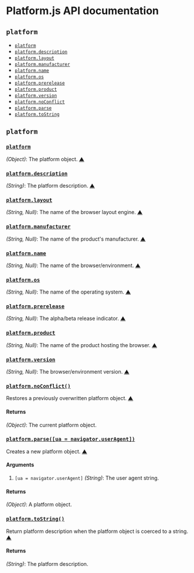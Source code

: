 # Platform.js API documentation

<!-- div -->


<!-- div -->

## `platform`
* [`platform`](#platform)
* [`platform.description`](#platform.description)
* [`platform.layout`](#platform.layout)
* [`platform.manufacturer`](#platform.manufacturer)
* [`platform.name`](#platform.name)
* [`platform.os`](#platform.os)
* [`platform.prerelease`](#platform.prerelease)
* [`platform.product`](#platform.product)
* [`platform.version`](#platform.version)
* [`platform.noConflict`](#platform.noConflict)
* [`platform.parse`](#platform.parse)
* [`platform.toString`](#platform.toString)

<!-- /div -->


<!-- /div -->


<!-- div -->


<!-- div -->

## `platform`

<!-- div -->

### <a id="platform" href="https://github.com/bestiejs/platform.js/blob/master/platform.js#L732" title="View in source">`platform`</a>
*(Object)*: The platform object.
[&#9650;][1]

<!-- /div -->


<!-- div -->

### <a id="platform.description" href="https://github.com/bestiejs/platform.js/blob/master/platform.js#L762" title="View in source">`platform.description`</a>
*(String)*: The platform description.
[&#9650;][1]

<!-- /div -->


<!-- div -->

### <a id="platform.layout" href="https://github.com/bestiejs/platform.js/blob/master/platform.js#L769" title="View in source">`platform.layout`</a>
*(String, Null)*: The name of the browser layout engine.
[&#9650;][1]

<!-- /div -->


<!-- div -->

### <a id="platform.manufacturer" href="https://github.com/bestiejs/platform.js/blob/master/platform.js#L776" title="View in source">`platform.manufacturer`</a>
*(String, Null)*: The name of the product's manufacturer.
[&#9650;][1]

<!-- /div -->


<!-- div -->

### <a id="platform.name" href="https://github.com/bestiejs/platform.js/blob/master/platform.js#L746" title="View in source">`platform.name`</a>
*(String, Null)*: The name of the browser/environment.
[&#9650;][1]

<!-- /div -->


<!-- div -->

### <a id="platform.os" href="https://github.com/bestiejs/platform.js/blob/master/platform.js#L753" title="View in source">`platform.os`</a>
*(String, Null)*: The name of the operating system.
[&#9650;][1]

<!-- /div -->


<!-- div -->

### <a id="platform.prerelease" href="https://github.com/bestiejs/platform.js/blob/master/platform.js#L783" title="View in source">`platform.prerelease`</a>
*(String, Null)*: The alpha/beta release indicator.
[&#9650;][1]

<!-- /div -->


<!-- div -->

### <a id="platform.product" href="https://github.com/bestiejs/platform.js/blob/master/platform.js#L790" title="View in source">`platform.product`</a>
*(String, Null)*: The name of the product hosting the browser.
[&#9650;][1]

<!-- /div -->


<!-- div -->

### <a id="platform.version" href="https://github.com/bestiejs/platform.js/blob/master/platform.js#L739" title="View in source">`platform.version`</a>
*(String, Null)*: The browser/environment version.
[&#9650;][1]

<!-- /div -->


<!-- div -->

### <a id="platform.noConflict" href="https://github.com/bestiejs/platform.js/blob/master/platform.js#L472" title="View in source">`platform.noConflict()`</a>
Restores a previously overwritten platform object.
[&#9650;][1]

#### Returns
*(Object)*: The current platform object.

<!-- /div -->


<!-- div -->

### <a id="platform.parse" href="https://github.com/bestiejs/platform.js/blob/master/platform.js#L201" title="View in source">`platform.parse([ua = navigator.userAgent])`</a>
Creates a new platform object.
[&#9650;][1]

#### Arguments
1. `[ua = navigator.userAgent]` *(String)*: The user agent string.

#### Returns
*(Object)*: A platform object.

<!-- /div -->


<!-- div -->

### <a id="platform.toString" href="https://github.com/bestiejs/platform.js/blob/master/platform.js#L484" title="View in source">`platform.toString()`</a>
Return platform description when the platform object is coerced to a string.
[&#9650;][1]

#### Returns
*(String)*: The platform description.

<!-- /div -->


<!-- /div -->


<!-- /div -->


  [1]: #readme "Jump back to the TOC."